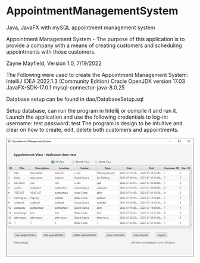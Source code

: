 # AppointmentManagementSystem
Java, JavaFX with mySQL appointment management system

Appointment Management System - The purpose of this application is to provide a company with a means of creating customers and scheduling appointments with those customers.

Zayne Mayfield, Version 1.0, 7/19/2022

The Following were used to create the Appointment Management System:
IntelliJ IDEA 2022.1.3 (Community Edition)
Oracle OpenJDK version 17.03
JavaFX-SDK-17.0.1
mysql-connector-java-8.0.25

Database setup can be found in dao/DatabaseSetup.sql

Setup database, can run the program in Intellij or compile it and run it.
Launch the application and use the following credentials to log-in:
    username: test
    password: test
The program is design to be intuitive and clear on how to create, edit, delete both customers and appointments.

![Screenshot](https://github.com/zaynemayfield/AppointmentManagementSystem/blob/master/screenshot.jpg)
